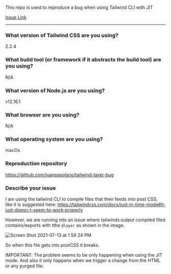 This repo is used to reproduce a bug when using Tailwind CLI with JIT

[Issue Link](https://github.com/tailwindlabs/tailwindcss/issues/4969) 

----

### What version of Tailwind CSS are you using?

2.2.4

### What build tool (or framework if it abstracts the build tool) are you using?

N/A

### What version of Node.js are you using?

v12.16.1

### What browser are you using?

N/A

### What operating system are you using?

macOs

### Reproduction repository

https://github.com/juanpasolano/tailwind-layer-bug

### Describe your issue

I am using the tailwind CLI to compile files that then feeds into post CSS, like it is suggested here: https://tailwindcss.com/docs/just-in-time-mode#it-just-doesn-t-seem-to-work-properly

However, we are running into an issue where tailwinds output compiled filed contains/exports with tthe `@layer` as shown in the image.


![Screen Shot 2021-07-13 at 1 59 24 PM](https://user-images.githubusercontent.com/1621720/125509751-f53cdf25-848f-4913-9dc6-a561102b4fb2.png)


So when this file gets into postCSS it breaks.

IMPORTANT: The problem seems to be only happening when using the JIT mode. And also it only happens when we trigger a change from the HTML or any purged file.
